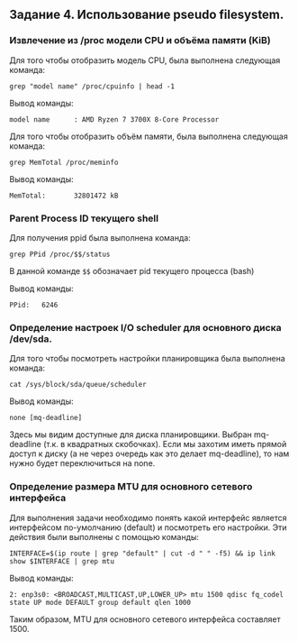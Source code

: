 ## Задание 4. Использование pseudo filesystem.

### Извлечение из /proc модели CPU и объёма памяти (KiB)

Для того чтобы отобразить модель CPU, была выполнена следующая команда:

```shell
grep "model name" /proc/cpuinfo | head -1
```

Вывод команды:

```
model name      : AMD Ryzen 7 3700X 8-Core Processor
```

Для того чтобы отобразить объём памяти, была выполнена следующая команда:

```shell
grep MemTotal /proc/meminfo
```

Вывод команды:

```
MemTotal:       32801472 kB
```

### Parent Process ID текущего shell

Для получения ppid была выполнена команда:

```shell
grep PPid /proc/$$/status
```

В данной команде `$$` обозначает pid текущего процесса (bash) 

Вывод команды:

```
PPid:   6246
```

### Определение настроек I/O scheduler для основного диска /dev/sda.

Для того чтобы посмотреть настройки планировщика была выполнена команда:

```shell
cat /sys/block/sda/queue/scheduler 
```

Вывод команды:

```
none [mq-deadline]
```

Здесь мы видим доступные для диска планировщики. Выбран mq-deadline (т.к. в квадратных скобочках).
Если мы захотим иметь прямой доступ к диску (а не через очередь как это делает mq-deadline), то нам нужно будет
переключиться на none.

### Определение размера MTU для основного сетевого интерфейса

Для выполнения задачи необходимо понять какой интерфейс является интерфейсом по-умолчанию (default)
и посмотреть его настройки. Эти действия были выполнены с помощью команды:

```shell
INTERFACE=$(ip route | grep "default" | cut -d " " -f5) && ip link show $INTERFACE | grep mtu
```

Вывод команды:

```
2: enp3s0: <BROADCAST,MULTICAST,UP,LOWER_UP> mtu 1500 qdisc fq_codel state UP mode DEFAULT group default qlen 1000
```

Таким образом, MTU для основного сетевого интерфейса составляет 1500.
